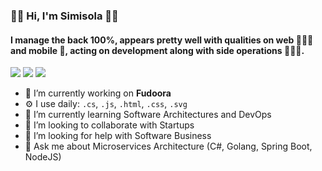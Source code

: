 <!-- ** ### Hi there 👋 -->

### 🧔🏻 Hi, I'm Simisola 👋🏾 
#### I manage the back 100%, appears pretty well with qualities on web 👨🏿‍💻 and mobile 📱, acting on development along with side operations 👷🏿‍♂️.
[![](https://img.shields.io/badge/LinkedIn-bolajioyeneye-blue)](https://www.linkedin.com/in/bolajioyeneye/)
[![](https://img.shields.io/badge/Gmail-simisola.oyeneye%40gmail.com-red)](mailto:simisola.oyeneye@gmail.com)
[![](https://img.shields.io/badge/Skype-live:ibrahim.oyeneye-blue)](live:ibrahim.oyeneye)

<!--
**bioyeneye/bioyeneye** is a ✨ _special_ ✨ repository because its `README.md` (this file) appears on your GitHub profile.
[![](https://img.shields.io/badge/HackerRank-bioyeneye-brightgreen)](https://www.hackerrank.com/bioyeneye)
-->

- 🏢 I’m currently working on **Fudoora**
- ⚙️ I use daily: `.cs`, `.js`, `.html`, `.css`, `.svg`
- 🌱 I’m currently learning Software Architectures and DevOps
- 👯 I’m looking to collaborate with Startups
- 🤔 I’m looking for help with Software Business
- 💬 Ask me about Microservices Architecture (C#, Golang, Spring Boot, NodeJS)

<!-- ***
- 📫 How to reach me: 
- 😄 Pronouns: ...
- ⚡ Fun fact: ...
-->

